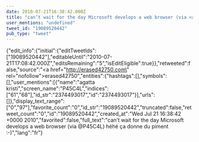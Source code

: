 ```yaml
---
date: 2010-07-21T16:38:42.000Z
title: "can’t wait for the day Microsoft develops a web browser (via <a href='http://twitter.com/P45C4L'>@P45C4L</a>) héhé ça donne du piment :-)″"
user_mentions: "undefined"
tweet_id: "19089520442"
pub_type: "tweet"
---
```

{"edit_info":{"initial":{"editTweetIds":["19089520442"],"editableUntil":"2010-07-21T17:08:42.000Z","editsRemaining":"5","isEditEligible":true}},"retweeted":false,"source":"<a href=\"http://erased42750.com\" rel=\"nofollow\">erased42750</a>","entities":{"hashtags":[],"symbols":[],"user_mentions":[{"name":"agatta kristi","screen_name":"P45C4L","indices":["61","68"],"id_str":"2374493017","id":"2374493017"}],"urls":[]},"display_text_range":["0","97"],"favorite_count":"0","id_str":"19089520442","truncated":false,"retweet_count":"0","id":"19089520442","created_at":"Wed Jul 21 16:38:42 +0000 2010","favorited":false,"full_text":"can’t wait for the day Microsoft develops a web browser (via @P45C4L) héhé ça donne du piment :-)","lang":"fr"}
